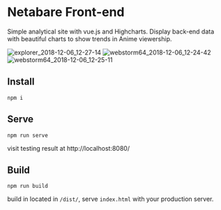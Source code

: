 # Netabare Front-end

Simple analytical site with vue.js and Highcharts.  Display back-end data with beautiful charts to show trends in Anime viewership.

![explorer_2018-12-06_12-27-14](https://user-images.githubusercontent.com/1743179/49610095-5d22db00-f952-11e8-9258-9e25998dcbb2.png)
![webstorm64_2018-12-06_12-24-42](https://user-images.githubusercontent.com/1743179/49610053-3f557600-f952-11e8-86b6-657cebcedbad.png)
![webstorm64_2018-12-06_12-25-11](https://user-images.githubusercontent.com/1743179/49610054-3f557600-f952-11e8-94df-e34bf560ab90.png)


## Install

```npm i```

## Serve

```npm run serve```

visit testing result at http://localhost:8080/

## Build

```npm run build```

build in located in `/dist/`, serve `index.html` with your production server.

